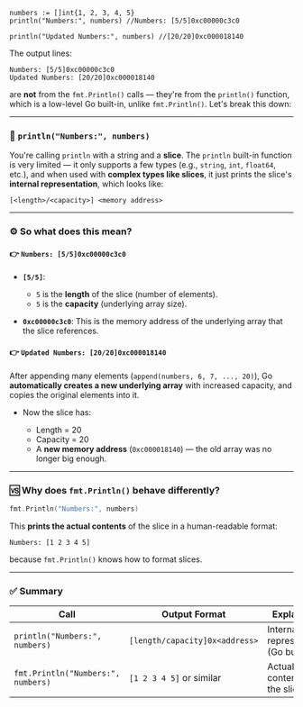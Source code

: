 	numbers := []int{1, 2, 3, 4, 5}
	println("Numbers:", numbers) //Numbers: [5/5]0xc00000c3c0

	println("Updated Numbers:", numbers) //[20/20]0xc000018140


The output lines:

```
Numbers: [5/5]0xc00000c3c0
Updated Numbers: [20/20]0xc000018140
```

are **not** from the `fmt.Println()` calls — they're from the `println()` function, which is a low-level Go built-in, unlike `fmt.Println()`. Let's break this down:

---

### 🔹 `println("Numbers:", numbers)`

You're calling `println` with a string and a **slice**. The `println` built-in function is very limited — it only supports a few types (e.g., `string`, `int`, `float64`, etc.), and when used with **complex types like slices**, it just prints the slice's **internal representation**, which looks like:

```
[<length>/<capacity>] <memory address>
```

---

### ⚙️ So what does this mean?

#### 👉 `Numbers: [5/5]0xc00000c3c0`

* **`[5/5]`**:

  * `5` is the **length** of the slice (number of elements).
  * `5` is the **capacity** (underlying array size).
* **`0xc00000c3c0`**:
  This is the memory address of the underlying array that the slice references.

#### 👉 `Updated Numbers: [20/20]0xc000018140`

After appending many elements (`append(numbers, 6, 7, ..., 20)`), Go **automatically creates a new underlying array** with increased capacity, and copies the original elements into it.

* Now the slice has:

  * Length = 20
  * Capacity = 20
  * A **new memory address** (`0xc000018140`) — the old array was no longer big enough.

---

### 🆚 Why does `fmt.Println()` behave differently?

```go
fmt.Println("Numbers:", numbers)
```

This **prints the actual contents** of the slice in a human-readable format:

```
Numbers: [1 2 3 4 5]
```

because `fmt.Println()` knows how to format slices.

---

### ✅ Summary

| Call                               | Output Format                  | Explanation                                 |
| ---------------------------------- | ------------------------------ | ------------------------------------------- |
| `println("Numbers:", numbers)`     | `[length/capacity]0x<address>` | Internal slice representation (Go built-in) |
| `fmt.Println("Numbers:", numbers)` | `[1 2 3 4 5]` or similar       | Actual contents of the slice                |

